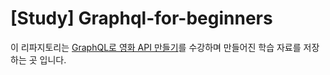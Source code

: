 # [Study] Graphql-for-beginners

이 리파지토리는 [GraphQL로 영화 API 만들기](https://nomadcoders.co/graphql-for-beginners/)를 수강하며 만들어진 학습 자료를 저장하는 곳 입니다.
